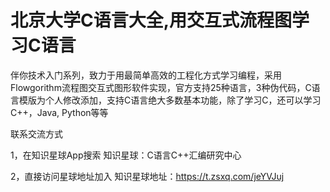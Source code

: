 # 北京大学C语言大全,用交互式流程图学习C语言
伴你技术入门系列，致力于用最简单高效的工程化方式学习编程，采用Flowgorithm流程图交互式图形软件实现，官方支持25种语言，3种伪代码，C语言模版为个人修改添加，支持C语言绝大多数基本功能，除了学习C，还可以学习C++，Java, Python等等



联系交流方式

1，在知识星球App搜索
知识星球：C语言C++汇编研究中心

2，直接访问星球地址加入
知识星球地址：https://t.zsxq.com/jeYVJuj
